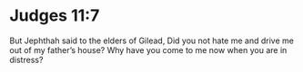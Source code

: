 # Judges 11:7

But Jephthah said to the elders of Gilead, Did you not hate me and drive me out of my father’s house? Why have you come to me now when you are in distress?
